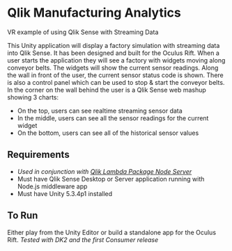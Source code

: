 # Qlik Manufacturing Analytics
VR example of using Qlik Sense with Streaming Data

This Unity application will display a factory simulation with streaming data into Qlik Sense. 
It has been designed and built for the Oculus Rift. 
When a user starts the application they will see a factory with widgets moving along conveyor belts. 
The widgets will show the current sensor readings.
Along the wall in front of the user, the current sensor status code is shown. There is also a control panel which can be used to stop & start the conveyor belts.
In the corner on the wall behind the user is a Qlik Sense web mashup showing 3 charts: 
- On the top, users can see realtime streaming sensor data
- In the middle, users can see all the sensor readings for the current widget
- On the bottom, users can see all of the historical sensor values

## Requirements
- *Used in conjunction with  [Qlik Lambda Package Node Server](https://github.com/ImmersiveAnalytics/LambdaPackage)*
- Must have Qlik Sense Desktop or Server application running with Node.js middleware app
- Must have Unity 5.3.4p1 installed

## To Run
Either play from the Unity Editor or build a standalone app for the Oculus Rift.
*Tested with DK2 and the first Consumer release*
